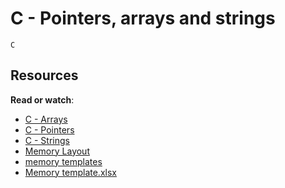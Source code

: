 # C - Pointers, arrays and strings
``C``

## Resources
**Read or watch**:
- [C - Arrays](https://www.tutorialspoint.com/cprogramming/c_arrays.htm)
- [C - Pointers](https://www.tutorialspoint.com/cprogramming/c_pointers.htm)
- [C - Strings](https://www.tutorialspoint.com/cprogramming/c_strings.htm)
- [Memory Layout](https://aticleworld.com/memory-layout-of-c-program/)
- [memory templates](https://alx-intranet.hbtn.io/rltoken/p1XS_Ei3qH-z3wbn_RUkHA)
- [Memory template.xlsx](https://alx-intranet.hbtn.io/rltoken/0A41AUjhFj2TMIT5S_Q74Q)